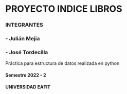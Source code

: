 # PROYECTO INDICE LIBROS

### INTEGRANTES

### - Julián Mejia
### - José Tordecilla

Práctica para estructura de datos realizada en python

#### Semestre 2022 - 2
#### UNIVERSIDAD EAFIT 